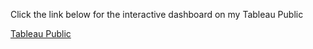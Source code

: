 Click the link below for the interactive dashboard on my Tableau Public

[Tableau Public](https://public.tableau.com/app/profile/fahmi.shiddiq/viz/BritishAirwayReviewAnalysis/Dashboard1)
